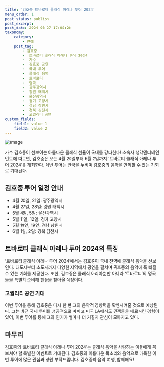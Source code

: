 ```yaml
---
title: '김호중 트바로티 클래식 아레나 투어 2024'
menu_order: 1
post_status: publish
post_excerpt: 
post_date: 2024-03-27 17:08:28
taxonomy:
    category:
        - 연예
    post_tag:
        - 김호중
        -  트바로티 클래식 아레나 투어 2024
        -  가수
        -  김호중 공연
        -  국내 투어
        -  클래식 음악
        -  트바로티
        -  명곡
        -  광주광역시
        -  강원 태백시
        -  울산광역시
        -  경기 고양시
        -  경남 창원시
        -  경북 김천시
        -  고퀄리티 공연
custom_fields:
    field1: value 1
    field2: value 2
---
```


![Image](https://mimgnews.pstatic.net/image/468/2024/03/26/0001043729_001_20240326183502445.jpg?type=w540)

가수 김호중이 선보이는 아름다운 클래식 선율이 국내를 강타한다! 소속사 생각엔터테인먼트에 따르면, 김호중은 오는 4월 20일부터 6월 2일까지 ‘트바로티 클래식 아레나 투어 2024’를 개최한다. 이번 투어는 전국을 누비며 김호중의 음악을 만끽할 수 있는 기회로 기대된다.
## 김호중 투어 일정 안내
- 4월 20일, 21일: 광주광역시
- 4월 27일, 28일: 강원 태백시
- 5월 4일, 5일: 울산광역시
- 5월 11일, 12일: 경기 고양시
- 5월 18일, 19일: 경남 창원시
- 6월 1일, 2일: 경북 김천시
## 트바로티 클래식 아레나 투어 2024의 특징
‘트바로티 클래식 아레나 투어 2024’에서는 김호중이 국내 전역에 클래식 음악을 선보인다. 대도시부터 소도시까지 다양한 지역에서 공연을 펼치며 귀호중의 음악에 푹 빠질 수 있는 기회를 제공한다. 또한, 김호중은 클래식 아리아뿐만 아니라 ‘트바로티’의 명곡들을 특별히 준비해 팬들을 찾아올 예정이다.
### 고퀄리티 공연 기대
이번 투어를 통해 김호중은 다시 한 번 그의 음악적 영향력을 확인시켜줄 것으로 예상된다. 그는 최근 국내 투어를 성공적으로 마치고 미국 LA에서도 관객들을 매료시킨 경험이 있어, 이번 투어를 통해 그의 인기가 얼마나 더 커질지 관심이 모아지고 있다.
## 마무리
김호중의 ‘트바로티 클래식 아레나 투어 2024’는 클래식 음악을 사랑하는 이들에게 꼭 보셔야 할 특별한 이벤트로 기대된다. 김호중의 아름다운 목소리와 음악으로 가득한 이번 투어에 많은 관심과 성원 부탁드립니다. 김호중의 음악 여행, 함께해요!
